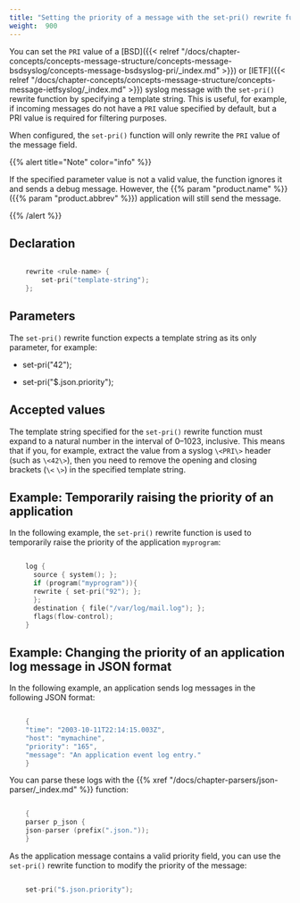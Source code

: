```yaml
---
title: "Setting the priority of a message with the set-pri() rewrite function"
weight:  900
---
```

<!-- DISCLAIMER: This file is based on the syslog-ng Open Source Edition documentation https://github.com/balabit/syslog-ng-ose-guides/commit/2f4a52ee61d1ea9ad27cb4f3168b95408fddfdf2 and is used under the terms of The syslog-ng Open Source Edition Documentation License. The file has been modified by Axoflow. -->

You can set the `PRI` value of a [BSD]({{< relref "/docs/chapter-concepts/concepts-message-structure/concepts-message-bsdsyslog/concepts-message-bsdsyslog-pri/_index.md" >}}) or [IETF]({{< relref "/docs/chapter-concepts/concepts-message-structure/concepts-message-ietfsyslog/_index.md" >}}) syslog message with the `set-pri()` rewrite function by specifying a template string. This is useful, for example, if incoming messages do not have a `PRI` value specified by default, but a PRI value is required for filtering purposes.

When configured, the `set-pri()` function will only rewrite the `PRI` value of the message field.

{{% alert title="Note" color="info" %}}

If the specified parameter value is not a valid value, the function ignores it and sends a debug message. However, the {{% param "product.name" %}} ({{% param "product.abbrev" %}}) application will still send the message.

{{% /alert %}}


## Declaration

```c

    rewrite <rule-name> {
        set-pri("template-string");
    };

```



## Parameters

The `set-pri()` rewrite function expects a template string as its only parameter, for example:

  - set-pri("42");

  - set-pri("$.json.priority");



## Accepted values

The template string specified for the `set-pri()` rewrite function must expand to a natural number in the interval of 0–1023, inclusive. This means that if you, for example, extract the value from a syslog `\<PRI\>` header (such as `\<42\>`), then you need to remove the opening and closing brackets (`\<` `\>`) in the specified template string.



## Example: Temporarily raising the priority of an application

In the following example, the `set-pri()` rewrite function is used to temporarily raise the priority of the application `myprogram`:

```c

    log {
      source { system(); };
      if (program("myprogram")){
      rewrite { set-pri("92"); };
      };
      destination { file("/var/log/mail.log"); };
      flags(flow-control);
    }

```



## Example: Changing the priority of an application log message in JSON format

In the following example, an application sends log messages in the following JSON format:

```c

    {
    "time": "2003-10-11T22:14:15.003Z",
    "host": "mymachine",
    "priority": "165",
    "message": "An application event log entry."
    }

```

You can parse these logs with the {{% xref "/docs/chapter-parsers/json-parser/_index.md" %}} function:

```c

    {
    parser p_json {
    json-parser (prefix(".json."));
    }

```

As the application message contains a valid priority field, you can use the `set-pri()` rewrite function to modify the priority of the message:

```c

    set-pri("$.json.priority");

```

